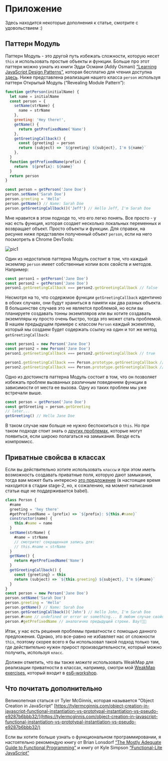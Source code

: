 # Приложение

Здесь находится некоторые дополнения к статье, смотрите с удовольствием :)

## Паттерн Модуль

Паттерн Модуль - это другой путь избежать сложности, которую несет `this` и использовать простые объекты и функции. Больше про этот паттерн можно узнать из книги Эдди Османи (Addy Osmani) [“Learning JavaScript Design Patterns”](https://addyosmani.com/resources/essentialjsdesignpatterns/book/), которая бесплатно для чтения доступна [здесь](https://addyosmani.com/resources/essentialjsdesignpatterns/book/#modulepatternjavascript). Ниже представлена реализация нашего класса `person` используя паттерн Открытый Модуль (“Revealing Module Pattern”):

```js
function getPerson(initialName) {
  let name = initialName
  const person = {
    setName(strName) {
      name = strName
    },
    greeting: 'Hey there!',
    getName() {
      return getPrefixedName('Name')
    },
    getGreetingCallback() {
      const {greeting} = person
      return (subject) => `${greeting} ${subject}, I'm ${name}`
    },
  }
  function getPrefixedName(prefix) {
    return `${prefix}: ${name}`
  }
  return person
}

const person = getPerson('Jane Doe')
person.setName('Sarah Doe')
person.greeting = 'Hello'
person.getName() // Name: Sarah Doe
person.getGreetingCallback()('Jeff') // Hello Jeff, I'm Sarah Doe
```

Мне нравится в этом подходе то, что его легко понять. Все просто - у нас есть функция, которая создает несколько локальных переменных и возвращает объект. Просто объекты и функции. Для справки, на рисунке ниже представлен полученный объект `person`, если на него посмотреть в Chrome DevTools:

![pic1](https://cdn-images-1.medium.com/max/800/1*qnMDnUmvNaMRuU2ic9ctOQ.png)

Один из недостатков паттерна Модуль состоит в том, что каждый экземляр `person` имеет собственные копии всех свойств и методов. Например:

```js
const person1 = getPerson('Jane Doe')
const person2 = getPerson('Jane Doe')
person1.getGreetingCallback === person2.getGreetingCallback // false
```

Несмотря на то, что содержмое функции `getGreetingCallback` идентично в обоих случаях, они будут храниться в памяти как два разных объекта. В большинстве случаев это не является проблемой, но если вы планируете создавать тонны экземпляров или вы хотите создавать экземпляры ну просто очень быстро, тогда это может стать проблемой. В нашем предыдущем примере с классом `Person` каждый экземпляр, который мы создаем будет содержать ссылку на один и тот же метод `getGreetingCallback`:

```js
const person1 = new Person('Jane Doe')
const person2 = new Person('Jane Doe')
person1.getGreetingCallback === person2.getGreetingCallback // true

person1.getGreetingCallback === Person.prototype.getGreetingCallback // true
person2.getGreetingCallback === Person.prototype.getGreetingCallback // true
```

Одно из достоинств паттерна Модуль состоит в том, что он позволяет избежать проблем вызванных различным поведением функции в зависимости от места ее вызова. Одну из таких проблем мы уже встречали выше.

```js
const person = getPerson('Jane Doe')
const getGreeting = person.getGreeting
// later...
getGreeting() // Hello Jane Doe
```

В таком случае нам больше не нужно беспокоиться о `this`. Но при таком подходе стоит знать о [других проблемах](https://twitter.com/BrendanEich/status/871876967796056067), которые могут появиться, если широко полагаться на замыкания. Везде есть компромисс.

## Приватные свойсва в классах

Если вы действительно хотите использовать `классы` и при этом иметь возможность создавать приватные поля, которую дают замыкания, тогда вам может быть интересно [это предложение](https://github.com/tc39/proposal-class-fields) (в настоящее время находится в стадии stage-2, но, к сожалению, на момент написания статьи еще не поддерживается babel).

```js
class Person {
  #name
  greeting = 'hey there'
  #getPrefixedName = (prefix) => `${prefix}: ${this.#name}`
  constructor(name) {
    this.#name = name
  }
  setName(strName) {
    #name = strName
    // смотрите! сокращенная запись для:
    // this.#name = strName
  }
  getName() {
    return #getPrefixedName('Name')
  }
  getGreetingCallback() {
    const {greeting} = this
    return (subject) => `${this.greeting} ${subject}, I'm ${#name}`
  }
}
const person = new Person('Jane Doe')
person.setName('Sarah Doe')
person.greeting = 'Hello'
person.getName() // Name: Sarah Doe
person.getGreetingCallback()('John') // Hello John, I'm Sarah Doe
person.#name // undefined or error or something... В любом случае свойство полностью недоступно!
person.#getPrefixedName // аналогично предыдущей строке. Вау!🎊🎉
```

Итак, у нас есть решения проблемы приватности с помощью данного предложения. Однако, это все-равно не избавляет нас от сложности `this`, поэтому скорее всего я бы использовал такой подход только там, где действительно нужен прирост производительности, который можно получить, используя `класс`. 

Должен отметить, что вы также *можете* использовать WeakMap для реализации приватности в классах, например, смотри мой [WeakMap exercises](https://github.com/kentcdodds/es6-workshop/blob/2a6bf446c95a387c8e87c1398444733618265c8a/exercises-final/13_weakmap.test.js#L10-L23), который входит в [es6–workshop](https://github.com/kentcdodds/es6-workshop).

## Что почитать дополнительно

Великолепная статься от Tyler McGinnis, которая называется “Object Creation in JavaScript” [https://tylermcginnis.com/object-creation-in-javascript-functional-instantiation-vs-prototypal-instantiation-vs-pseudo-e9287b6bbb32/](https://tylermcginnis.com/object-creation-in-javascript-functional-instantiation-vs-prototypal-instantiation-vs-pseudo-e9287b6bbb32/)

Если вы хотите больше узнать о функциональном программировании, я настоятельно рекомендую книгу от Brian Lonsdorf [“The Mostly Adequate Guide to Functional Programming”](https://drboolean.gitbooks.io/mostly-adequate-guide/) и книгу от Kyle Simpson [“Functional-Lite JavaScript”](https://github.com/getify/Functional-Light-JS)
